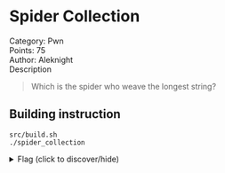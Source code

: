 # Spider Collection
Category: Pwn  
Points: 75  
Author: Aleknight  
Description

> Which is the spider who weave the longest string?

## Building instruction
```
src/build.sh
./spider_collection
```

<details>
<summary>Flag (click to discover/hide)</summary>
<p>GH19{1mTraPped}</p>
</details>

